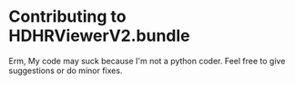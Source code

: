 # Contributing to HDHRViewerV2.bundle

Erm, My code may suck because I'm not a python coder. Feel free to give suggestions or do minor fixes.
